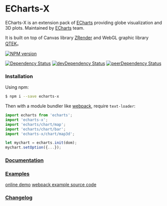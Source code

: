 ECharts-X
=======

ECharts-X is an extension pack of [ECharts](https://github.com/luqin/echarts) providing globe visualization and 3D plots. Maintained by [ECharts](http://echarts.baidu.com/doc/about.html) team.

It is built on top of Canvas library [ZRender](https://github.com/luqin/zrender) and WebGL graphic library [QTEK](https://github.com/luqin/qtek)。

[![NPM version][npm-badge]][npm]

[![Dependency Status][deps-badge]][deps]
[![devDependency Status][dev-deps-badge]][dev-deps]
[![peerDependency Status][peer-deps-badge]][peer-deps]

[npm-badge]: http://badge.fury.io/js/echarts-x.svg
[npm]: http://badge.fury.io/js/echarts-x

[deps-badge]: https://david-dm.org/luqin/echarts-x.svg
[deps]: https://david-dm.org/luqin/echarts-x

[dev-deps-badge]: https://david-dm.org/luqin/echarts-x/dev-status.svg
[dev-deps]: https://david-dm.org/luqin/echarts-x#info=devDependencies

[peer-deps-badge]: https://david-dm.org/luqin/echarts-x/peer-status.svg
[peer-deps]: https://david-dm.org/luqin/echarts-x#info=peerDependencies

### Installation

Using npm:

```sh
$ npm i --save echarts-x
```

Then with a module bundler like [webpack](https://github.com/webpack/webpack), require `text-loader`:

```js
import echarts from 'echarts';
import 'echarts-x';
import 'echarts/chart/map';
import 'echarts/chart/bar';
import 'echarts-x/chart/map3d';

let mychart = echarts.init(dom);
mychart.setOption({...});
```

### [Documentation](http://echarts.baidu.com/x/doc/cn/article/getting_started.html)

### [Examples](http://echarts.baidu.com/x/doc/example.html)

[online demo](http://luqin.github.io/echarts-x/examples/webpack) [webpack example source code](https://github.com/luqin/echarts-x/tree/master/examples/webpack)

### [Changelog](https://github.com/ecomfe/echarts-x/wiki/Changelog)
